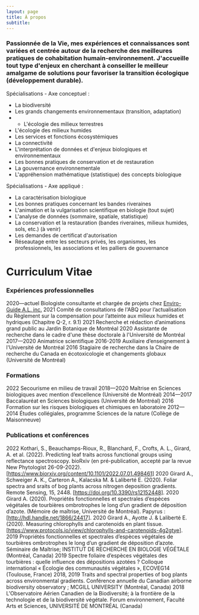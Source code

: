 ```yaml
---
layout: page
title: À propos
subtitle: 
---
```


### Passionnée de la Vie, mes expériences et connaissances sont variées et centrée autour de la recherche des meilleures pratiques de cohabitation humain-environnement. J'accueille tout type d'enjeux en cherchant à conseiller le meilleur amalgame de solutions pour favoriser la transition écologique (développement durable).

Spécialisations - Axe conceptuel : 
* La biodiversité
* Les grands changements environnementaux (transition, adaptation)
* * L'écologie des milieux terrestres
* L'écologie des milieux humides
* Les services et fonctions écosystémiques
* La connectivité
* L'interprétation de données et d'enjeux biologiques et environnementaux
* Les bonnes pratiques de conservation et de restauration
* La gouvernance environnementale
* L'appréhension mathématique (statistique) des concepts biologique

Spécialisations - Axe appliqué : 
* La caractérisation biologique
* Les bonnes pratiques concernant les bandes riveraines
* L'animation et la vulgarisation scientifique en biologie (tout sujet)
* L'analyse de données (sommaire, spatiale, statistique)
* La conservation et la restauration (bandes riveraines, milieux humides, sols, etc.) (à venir)
* Les demandes de certificat d'autorisation
* Réseautage entre les secteurs privés, les organismes, les professionnels, les associations et les palliers de gouvernance
 
# Curriculum Vitae
### Expériences professionnelles
2020—actuel	Biologiste consultante et chargée de projets chez [Enviro-Guide A.L. inc.](http://enviroguideal.com/)
2021		Comité de consultations de l'ABQ pour l’actualisation du Règlement sur la compensation pour l’atteinte aux milieux humides et hydriques (Chapitre Q-2, r. 9.1)
2021 		Recherche et rédaction d’animations grand public au Jardin Botanique de Montréal
2020		Assistante de recherche dans le cadre d'une thèse doctorale à l'Université de Montréal
2017—2020	Animatrice scientifique
2016-2019	Auxiliaire d’enseignement à l'Université de Montréal
2016		Stagiaire de recherche dans la Chaire de recherche du Canada en écotoxicologie et changements globaux (Université de Montréal)

### Formations
2022		Secourisme en milieu de travail
2018—2020	Maîtrise en Sciences biologiques avec mention d’excellence (Université de Montréal)
2014—2017 	Baccalauréat en Sciences biologiques (Université de Montréal)
2016		Formation sur les risques biologiques et chimiques en laboratoire
2012—2014	Études collégiales, programme Sciences de la nature (Collège de Maisonneuve)

### Publications et conférences
2022		Kothari, S., Beauchamps-Rioux, R., Blanchard, F., Crofts, A. L., Girard, A. et al. (2022). Predicting leaf traits across functional groups using reflectance spectroscopy. bioRxiv (en pré-publication, accepté par la revue New Phytologist 26-09-2022). [https://www.biorxiv.org/content/10.1101/2022.07.01.498461]
2020		Girard A., Schweiger A. K., Carteron A., Kalacska M. & Laliberté E. (2020). Foliar spectra and sraits of bog plants across nitrogen deposition gradients. Remote Sensing, 15, 2448. [https://doi.org/10.3390/rs12152448].
2020		Girard A. (2020). Propriétés fonctionnelles et spectrales d’espèces végétales de tourbières ombrotrophes le long d’un gradient de déposition d’azote. (Mémoire de maîtrise, Université de Montréal). Papyrus : [http://hdl.handle.net/1866/24417].
2020		Girard A., Ayotte J. & Laliberté E. (2020). Measuring chlorophylls and carotenoids en plant tissue. [https://www.protocols.io/view/chlorophylls-and-carotenoids-4g2gtye].
2019		Propriétés fonctionnelles et spectrales d’espèces végétales de tourbières ombrotrophes le long d’un gradient de déposition d’azote. Séminaire de Maîtrise; INSTITUT DE RECHERCHE EN BIOLOGIE VÉGÉTALE (Montréal, Canada)
2019		Spectre foliaire d’espèces végétales des tourbières : quelle influence des dépositions azotées ? Colloque international « Écologie des communautés végétales », ECOVEG14 (Toulouse, France)
2018, 2019	Traits and spectral properties of bog plants across environmental gradients. Conférence annuelle du Canadian airborne biodiversity observatory ; MCGILL UNIVERSITY (Montréal, Canada)
2018		L'Observatoire Aérien Canadien de la Biodiversité; à la frontière de la technologie et de la biodiversité végétale. Forum environnement, Faculté Arts et Sciences, UNIVERSITÉ DE MONTRÉAL (Canada)
